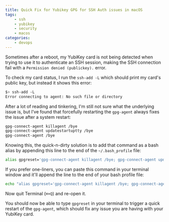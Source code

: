 ```yaml
---
title: Quick Fix for Yubikey GPG for SSH Auth issues in macOS
tags:
    - ssh
    - yubikey
    - security
    - macos
categories:
    - devops
---
```


Sometimes after a reboot, my YubiKey card is not being detected when trying to use it to authenticate an SSH session, making the SSH connection fail with a `Permission denied (publickey).` error.

To check my card status, I run the `ssh-add -L` which should print my card's public key, but instead it shows this error:


```bash 
$> ssh-add -L
Error connecting to agent: No such file or directory
```

After a lot of reading and tinkering, I'm still not sure what the underlying issue is, but I've found that forcefully restarting the `gpg-agent` always fixes the issue after a system restart:

```bash
gpg-connect-agent killagent /bye
gpg-connect-agent updatestartuptty /bye
gpg-connect-agent /bye
```


Knowing this, the quick-n-dirty solution is to add that command as a bash alias by appending this line to the end of the `~/.bash_profile` file:


```bash
alias gpgreset='gpg-connect-agent killagent /bye; gpg-connect-agent updatestartuptty /bye; gpg-connect-agent /bye'
```

If you prefer one-liners, you can paste this command in your terminal window and it'll append the line to the end of your bash profile file:

```bash
echo "alias gpgreset='gpg-connect-agent killagent /bye; gpg-connect-agent updatestartuptty /bye; gpg-connect-agent /bye'" >> ~/.bash_profile
```

Now quit Terminal (`⌘+Q`) and re-open it.

You should now be able to type `gpgreset` in your terminal to trigger a quick restart of the `gpg-agent`, which should fix any issue you are having with your YubiKey card.